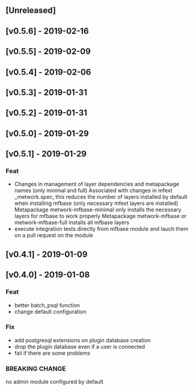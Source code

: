 <a name="unreleased"></a>
## [Unreleased]

<a name="v0.5.6"></a>
## [v0.5.6] - 2019-02-16

<a name="v0.5.5"></a>
## [v0.5.5] - 2019-02-09

<a name="v0.5.4"></a>
## [v0.5.4] - 2019-02-06

<a name="v0.5.3"></a>
## [v0.5.3] - 2019-01-31

<a name="v0.5.2"></a>
## [v0.5.2] - 2019-01-31

<a name="v0.5.0"></a>
## [v0.5.0] - 2019-01-29

<a name="v0.5.1"></a>
## [v0.5.1] - 2019-01-29
### Feat
- Changes in management of layer dependencies and metapackage names (only minimal and full) Associated with changes in mfext _metwork.spec, this reduces the number of layers installed by default when installing mfbase (only necessary mfext layers are installed) Metapackage metwork-mfbase-minimal only installs the necessary layers for mfbase to work properly Metapackage metwork-mfbase or metwork-mfbase-full installs all mfbase layers
- execute integration tests directly from mfbase module and lauch them on a pull request on the module

<a name="v0.4.1"></a>
## [v0.4.1] - 2019-01-09

<a name="v0.4.0"></a>
## [v0.4.0] - 2019-01-08
### Feat
- better batch_psql function
- change default configuration

### Fix
- add postgresql extensions on plugin database creation
- drop the plugin database even if a user is connected
- fail if there are some problems

### BREAKING CHANGE

no admin module configured by default

